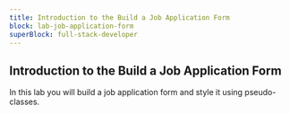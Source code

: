 ```yaml
---
title: Introduction to the Build a Job Application Form
block: lab-job-application-form
superBlock: full-stack-developer
---
```


## Introduction to the Build a Job Application Form

In this lab you will build a job application form and style it using pseudo-classes.
